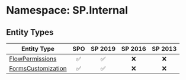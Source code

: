 # Namespace: SP.Internal

## Entity Types

Entity Type | SPO | SP 2019 | SP 2016 | SP 2013
----------|:---:|:-------:|:-------:|:-------:
[FlowPermissions](./EntityTypes/FlowPermissions.md) | ✅ | ✅ | ❌ | ❌
[FormsCustomization](./EntityTypes/FormsCustomization.md) | ✅ | ✅ | ❌ | ❌